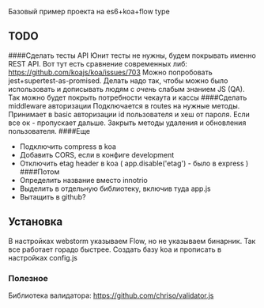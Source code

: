 Базовый пример проекта на es6+koa+flow type
## TODO
####Сделать тесты API
Юнит тесты не нужны, будем покрывать именно REST API.
Вот тут есть сравнение современных либ: https://github.com/koajs/koa/issues/703
Можно попробовать  jest+supertest-as-promised. 
Делать надо так, чтобы можно было использовать и дописывать людям с _очень_ слабым знанием JS (QA).
Так можно будет покрыть потребности чекаута и кассы
####Сделать middleware авторизации
Подключается в routes на нужные методы. Принимает в basic авторизации id пользователя и хеш от пароля.
Если все ок - пропускает дальше. Закрыть методы удаления и обновления пользователя.
####Еще
* Подключить compress в koa
* Добавить CORS, если в конфиге development
* Отключить etag header в koa ( app.disable('etag') - было в express )
####Потом
* Определить название вместо innotrio
* Выделить в отдельную библиотеку, включив туда app.js
* Вытащить в github?

## Установка
В настройках webstorm указываем Flow, но не указываем бинарник. Так все работает горадо быстрее.
Создать базу koa и прописать в настройках config.js

### Полезное
Библиотека валидатора: https://github.com/chriso/validator.js

